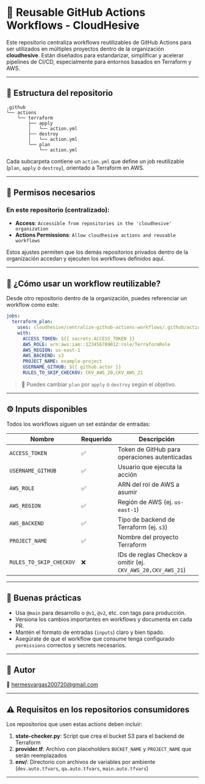 
# 🤖 Reusable GitHub Actions Workflows - CloudHesive

Este repositorio centraliza workflows reutilizables de GitHub Actions para ser utilizados en múltiples proyectos dentro de la organización **cloudhesive**. Están diseñados para estandarizar, simplificar y acelerar pipelines de CI/CD, especialmente para entornos basados en Terraform y AWS.

---

## 📁 Estructura del repositorio

```
.github
└── actions
    └── terraform
        ├── apply
        │   └── action.yml
        ├── destroy
        │   └── action.yml
        └── plan
            └── action.yml
```

Cada subcarpeta contiene un `action.yml` que define un job reutilizable (`plan`, `apply` o `destroy`), orientado a Terraform en AWS.

---

## 🔐 Permisos necesarios

### En este repositorio (centralizado):
- **Access**: `Accessible from repositories in the 'cloudhesive' organization`
- **Actions Permissions**: `Allow cloudhesive actions and reusable workflows`

Estos ajustes permiten que los demás repositorios privados dentro de la organización accedan y ejecuten los workflows definidos aquí.

---

## 🚀 ¿Cómo usar un workflow reutilizable?

Desde otro repositorio dentro de la organización, puedes referenciar un workflow como este:

```yaml
jobs:
  terraform_plan:
    uses: cloudhesive/centralize-github-actions-workflows/.github/actions/terraform/plan@main
    with:
      ACCESS_TOKEN: ${{ secrets.ACCESS_TOKEN }}
      AWS_ROLE: arn:aws:iam::123456789012:role/TerraformRole
      AWS_REGION: us-east-1
      AWS_BACKEND: s3
      PROJECT_NAME: example-project
      USERNAME_GITHUB: ${{ github.actor }}
      RULES_TO_SKIP_CHECKOV: CKV_AWS_20,CKV_AWS_21
```

> 🔁 Puedes cambiar `plan` por `apply` o `destroy` según el objetivo.

---

## ⚙️ Inputs disponibles

Todos los workflows siguen un set estándar de entradas:

| Nombre                 | Requerido | Descripción                                                                 |
|------------------------|-----------|-----------------------------------------------------------------------------|
| `ACCESS_TOKEN`         | ✅        | Token de GitHub para operaciones autenticadas                              |
| `USERNAME_GITHUB`      | ✅        | Usuario que ejecuta la acción                                               |
| `AWS_ROLE`             | ✅        | ARN del rol de AWS a asumir                                                 |
| `AWS_REGION`           | ✅        | Región de AWS (ej. `us-east-1`)                                             |
| `AWS_BACKEND`          | ✅        | Tipo de backend de Terraform (ej. `s3`)                                     |
| `PROJECT_NAME`         | ✅        | Nombre del proyecto Terraform                                               |
| `RULES_TO_SKIP_CHECKOV`| ❌        | IDs de reglas Checkov a omitir (ej. `CKV_AWS_20,CKV_AWS_21`)                |

---

## 📌 Buenas prácticas

- Usa `@main` para desarrollo o `@v1`, `@v2`, etc. con tags para producción.
- Versiona los cambios importantes en workflows y documenta en cada PR.
- Mantén el formato de entradas (`inputs`) claro y bien tipado.
- Asegúrate de que el workflow que consume tenga configurado `permissions` correctos y secrets necesarios.

---

## 👤 Autor

📧 hermesvargas200720@gmail.com

---

## ⚠️ Requisitos en los repositorios consumidores

Los repositorios que usen estas actions deben incluir:

1. **state-checker.py**: Script que crea el bucket S3 para el backend de Terraform
2. **provider.tf**: Archivo con placeholders `BUCKET_NAME` y `PROJECT_NAME` que serán reemplazados
3. **env/**: Directorio con archivos de variables por ambiente (`dev.auto.tfvars`, `qa.auto.tfvars`, `main.auto.tfvars`)

---

